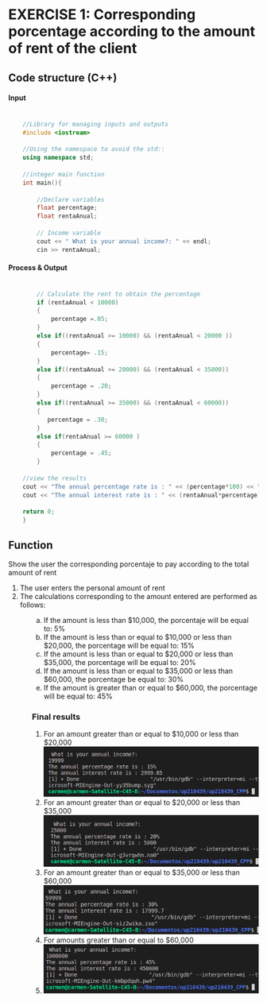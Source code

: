 
<h1 align="left"> 
EXERCISE 1: Corresponding porcentage according to the amount of rent of the client
<h2> Code structure (C++)</h2>
<div><h4>Input</h4></div>

```c++

    //Library for managing inputs and outputs
    #include <iostream> 

    //Using the namespace to avoid the std::
    using namespace std;

    //integer main function
    int main(){
    
        //Declare variables
        float percentage;
        float rentaAnual;

        // Income variable
        cout << " What is your annual income?: " << endl;
        cin >> rentaAnual;

 ```
 
 <div><h4>Process & Output </h4></div>


```c++

        // Calculate the rent to obtain the percentage
        if (rentaAnual < 10000)
        {
            percentage =.05;
        }
        else if((rentaAnual >= 10000) && (rentaAnual < 20000 ))
        {
            percentage= .15;
        }
        else if((rentaAnual >= 20000) && (rentaAnual < 35000))
        {
            percentage = .20;
        }
        else if((rentaAnual >= 35000) && (rentaAnual < 60000))
        {
           percentage = .30;
        }
        else if(rentaAnual >= 60000 )
        {
            percentage = .45;
        }
    
    //view the results 
    cout << "The annual percentage rate is : " << (percentage*100) << "%" << endl;
    cout << "The annual interest rate is : " << (rentaAnual*percentage) << endl;

    return 0;
    }

```

## Function
<p> Show the user the corresponding porcentaje to pay according to the total amount of rent </p>
<ol>
<li>The user enters the personal amount of rent
<li>The calculations corresponding to the amount entered are performed as follows:
<ol>
<ol type="a">
<li>If the amount is less than $10,000, the porcentaje will be equal to: 5%
<li>If the amount is less than or equal to $10,000 or less than $20,000, the porcentage will be equal to: 15%
<li>If the amount is less than or equal to $20,000 or less than $35,000, the porcentage will be equal to: 20%
<li>If the amount is less than or equal to $35,000 or less than $60,000, the porcentage be equal to: 30%
<li>If the amount is greater than or equal to $60,000, the porcentage will be equal to: 45%
</ol>

<h3> Final results</h3>
<ol type="A>
<li>For amount less than $10,000        
    <img src="up210439_CPP/../../capt/renta1.png">
<li>For an amount greater than or equal to $10,000 or less than $20,000
    <img src="up210439_CPP/../../capt/renta3.png">  
<li>For an amount greater than or equal to $20,000 or less than $35,000
    <img src="up210439_CPP/../../capt/renta4.png">   
<li>For an amount greater than or equal to $35,000 or less than $60,000
    <img src="up210439_CPP/../../capt/renta5.png">  
<li>For amounts greater than or equal to $60,000<li>
    <img src="up210439_CPP/../../capt/renta2.png">
                                                 
</ol>
 
 <br><br><br>                                                 
